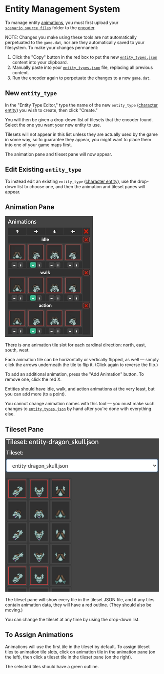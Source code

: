 # Entity Management System

To manage entity [animations](../tilesets/animations), you must first upload your [`scenario_source_files`](../getting_started/scenario_source_files) folder to the [encoder](../encoder.md#web-encoder).

NOTE: Changes you make using these tools are not automatically perpetuated to the `game.dat`, nor are they automatically saved to your filesystem. To make your changes permanent:

1. Click the "Copy" button in the red box to put the new [`entity_types.json`](../structure/entity_types.json) content into your clipboard.
2. Manually paste into your [`entity_types.json`](../structure/entity_types.json) file, replacing all previous content.
3. Run the encoder again to perpetuate the changes to a new `game.dat`.

## New `entity_type`

In the "Entity Type Editor," type the name of the new `entity_type` ([character entity](../entities/entity_types#character-entity)) you wish to create, then click "Create."

You will then be given a drop-down list of tilesets that the encoder found. Select the one you want your new entity to use.

Tilesets will not appear in this list unless they are actually used by the game in some way, so to guarantee they appear, you might want to place them into one of your game maps first.

The animation pane and tileset pane will now appear.

## Edit Existing `entity_type`

To instead edit an existing `entity_type` ([character entity](../entities/entity_types#character-entity)), use the drop-down list to choose one, and then the animation and tileset panes will appear.

## Animation Pane

![the MGE encoder's animation pane](../media/mge-encoder-animation-pane.gif)

There is one animation tile slot for each cardinal direction: north, east, south, west.

Each animation tile can be horizontally or vertically flipped, as well — simply click the arrows underneath the tile to flip it. (Click again to reverse the flip.)

To add an additional animation, press the "Add Animation" button. To remove one, click the red X.

Entities should have idle, walk, and action animations at the very least, but you can add more (to a point).

You cannot change animation names with this tool — you must make such changes to [`entity_types.json`](../structure/entity_types.json) by hand after you're done with everything else.

## Tileset Pane

![the MGE encoder's tileset pane](../media/mge-encoder-tileset-pane.png)

The tileset pane will show every tile in the tileset JSON file, and if any tiles contain animation data, they will have a red outline. (They should also be moving.)

You can change the tileset at any time by using the drop-down list.

## To Assign Animations

Animations will use the first tile in the tileset by default. To assign tileset tiles to animation tile slots, click on animation tile in the animation pane (on the left), then click a tileset tile in the tileset pane (on the right).

The selected tiles should have a green outline.
